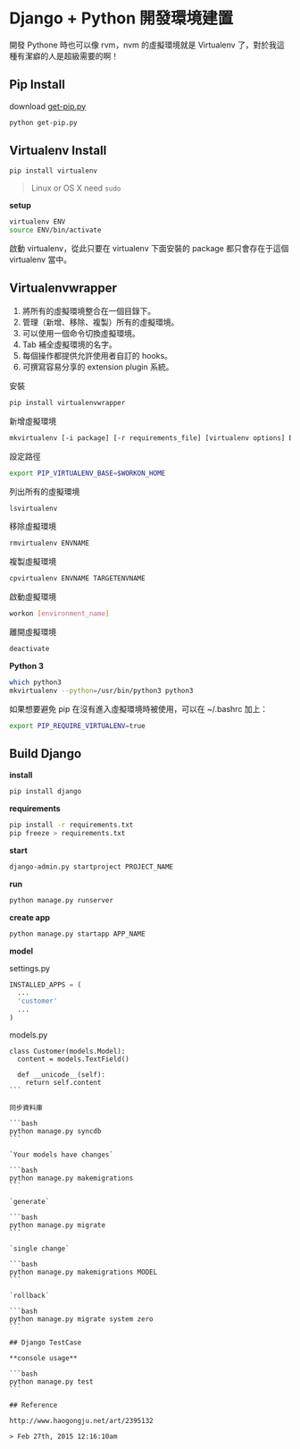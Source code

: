 # Django + Python 開發環境建置

開發 Pythone 時也可以像 rvm，nvm 的虛擬環境就是 Virtualenv 了，對於我這種有潔癖的人是超級需要的啊！

## Pip Install

download [get-pip.py](https://bootstrap.pypa.io/get-pip.py)

```bash
python get-pip.py
```

## Virtualenv Install

```bash
pip install virtualenv
```

> Linux or OS X need `sudo`

**setup**

```bash
virtualenv ENV
source ENV/bin/activate
```

啟動 virtualenv，從此只要在 virtualenv 下面安裝的 package 都只會存在于這個 virtualenv 當中。

## Virtualenvwrapper

1. 將所有的虛擬環境整合在一個目錄下。
2. 管理（新增、移除、複製）所有的虛擬環境。
3. 可以使用一個命令切換虛擬環境。
4. Tab 補全虛擬環境的名字。
5. 每個操作都提供允許使用者自訂的 hooks。
6. 可撰寫容易分享的 extension plugin 系統。

安裝

```bash
pip install virtualenvwrapper
```

新增虛擬環境

```bash
mkvirtualenv [-i package] [-r requirements_file] [virtualenv options] ENVNAME
```

設定路徑

```bash
export PIP_VIRTUALENV_BASE=$WORKON_HOME
```

列出所有的虛擬環境

```bash
lsvirtualenv
```

移除虛擬環境

```bash
rmvirtualenv ENVNAME
```

複製虛擬環境

```bash
cpvirtualenv ENVNAME TARGETENVNAME
```

啟動虛擬環境

```bash
workon [environment_name]
```

離開虛擬環境

```bash
deactivate
```

**Python 3**

```bash
which python3
mkvirtualenv --python=/usr/bin/python3 python3
```

如果想要避免 pip 在沒有進入虛擬環境時被使用，可以在 ~/.bashrc 加上：

```bash
export PIP_REQUIRE_VIRTUALENV=true
```

## Build Django

**install**

```bash
pip install django
```

**requirements**

```bash
pip install -r requirements.txt
pip freeze > requirements.txt
```

**start**

```bash
django-admin.py startproject PROJECT_NAME
```

**run**

```bash
python manage.py runserver
```

**create app**

```bash
python manage.py startapp APP_NAME
```

**model**

settings.py

```python
INSTALLED_APPS = (
  ...
  'customer'
  ...
)
```

models.py

````pythoon
class Customer(models.Model):
  content = models.TextField()

  def __unicode__(self):
    return self.content
```

同步資料庫

```bash
python manage.py syncdb
```

`Your models have changes`

```bash
python manage.py makemigrations
```

`generate`

```bash
python manage.py migrate
```

`single change`

```bash
python manage.py makemigrations MODEL
```

`rollback`

```bash
python manage.py migrate system zero
```

## Django TestCase

**console usage**

```bash
python manage.py test
```

## Reference

http://www.haogongju.net/art/2395132

> Feb 27th, 2015 12:16:10am
````
